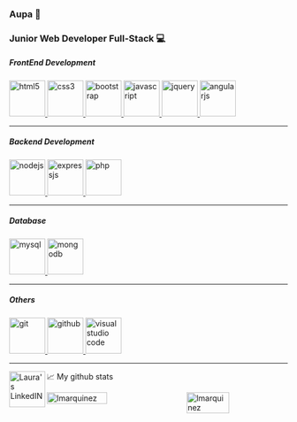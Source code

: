 ### Aupa 🤟

### Junior Web Developer Full-Stack 💻

  

##### FrontEnd Development

<a href="https://www.w3.org/html/" target="_blank"> <img src="https://cdn.jsdelivr.net/gh/devicons/devicon/icons/html5/html5-original.svg" alt="html5" width="65" height="65"/> <a href="https://www.w3schools.com/css/" target="_blank"> <img src="https://cdn.jsdelivr.net/gh/devicons/devicon/icons/css3/css3-original.svg" alt="css3" width="65" height="65"/> <a href="https://getbootstrap.com" target="_blank"> <img src="https://cdn.jsdelivr.net/gh/devicons/devicon/icons/bootstrap/bootstrap-original-wordmark.svg" alt="bootstrap" width="65" height="65"/> </a> <a href="https://angular.io" target="_blank"> <img src="https://cdn.jsdelivr.net/gh/devicons/devicon/icons/javascript/javascript-original.svg" alt="javascript" width="65" height="65"/> </a> <a href="https://jquery.com" target="_blank"> <img src="https://cdn.jsdelivr.net/gh/devicons/devicon/icons/jquery/jquery-plain-wordmark.svg" alt="jquery" width="65" height="65"/> </a> <a href="https://angular.io" target="_blank"> <img src="https://cdn.jsdelivr.net/gh/devicons/devicon/icons/angularjs/angularjs-original.svg" alt="angularjs" width="65" height="65"/></a>

____

##### Backend Development 

<a href="https://www.nodejs.org/" target="_blank"> <img src="https://cdn.jsdelivr.net/gh/devicons/devicon/icons/nodejs/nodejs-original-wordmark.svg" alt="nodejs" width="65" height="65"/> </a> <a href="https://expressjs.com/" target="_blank"> <img src="https://cdn.jsdelivr.net/gh/devicons/devicon/icons/express/express-original-wordmark.svg" alt="expressjs" width="65" height="65"/> </a> <a href="https://www.php.net/" target="_blank"> <img src="https://cdn.jsdelivr.net/gh/devicons/devicon/icons/php/php-original.svg" alt="php" width="65" height="65"/> </a>    

_____

##### Database

<a href="https://www.mysql.com/" target="_blank"><img src="https://cdn.jsdelivr.net/gh/devicons/devicon/icons/mysql/mysql-original-wordmark.svg" alt="mysql" width="65" height="65" /> <a href="https://www.mongodb.com/" target="_blank"> <img src="https://cdn.jsdelivr.net/gh/devicons/devicon/icons/mongodb/mongodb-original-wordmark.svg" alt="mongodb" width="65" height="65"/> </a>      

_____

##### Others

<a href="https://git-scm.com/" target="_blank"><img src="https://cdn.jsdelivr.net/gh/devicons/devicon/icons/git/git-plain-wordmark.svg" alt="git" width="65" height="65"/> </a> <a href="https://github.com/" target="_blank"> <img src="https://cdn.jsdelivr.net/gh/devicons/devicon/icons/github/github-original-wordmark.svg" alt="github" width="65" height="65"/> <a href="https://code.visualstudio.com/" target="_blank"> <img src="https://cdn.jsdelivr.net/gh/devicons/devicon/icons/vscode/vscode-original-wordmark.svg" alt="visual studio code" width="65" height="65"/> </a>  
             

_____


<div style="margin:4px 0px">
  
<a href="https://www.linkedin.com/in/laura-marquinez-sedano/">
  <img align="left" alt="Laura's LinkedIN" width="65" height="65" src="https://raw.githubusercontent.com/peterthehan/peterthehan/master/assets/linkedin.svg" />
</a>

📈 My github stats
 
</div>
<div style="display:flex; justify-content:space-between;"> 
  <img src="https://github-readme-stats.vercel.app/api?username=lmarquinez&show_icons=true&theme=gotham" alt="lmarquinez" width="50%"/>
  <img src="https://github-readme-stats.vercel.app/api/top-langs/?username=lmarquinez&layout=compact&theme=gotham" alt="lmarquinez" width="42%" />
  </div>

